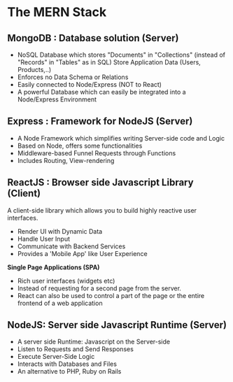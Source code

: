 # The MERN Stack

## MongoDB : Database solution  (Server)
- NoSQL Database which stores "Documents" in "Collections" (instead of "Records" in "Tables" as in SQL)
Store Application Data (Users, Products,..)
- Enforces no Data Schema or Relations 
- Easily connected to Node/Express (NOT to React) 
- A powerful Database which can easily be integrated into a Node/Express Environment 

## Express : Framework for NodeJS  (Server)
- A Node Framework which simplifies writing Server-side code and Logic 
- Based on Node, offers some functionalities 
- Middleware-based Funnel Requests through Functions 
- Includes Routing, View-rendering 

## ReactJS : Browser side Javascript Library  (Client)


A client-side library which allows you to build highly reactive user interfaces. 
- Render UI with Dynamic Data
- Handle User Input
- Communicate with Backend Services 
- Provides a 'Mobile App' like User Experience 

__Single Page Applications (SPA)__ 
- Rich user interfaces (widgets etc)
- Instead of requesting for a second page from the server. 
- React can also be used to control a part of the page or the entire frontend of a web application



## NodeJS: Server side Javascript Runtime (Server)
- A server side Runtime: Javascript on the Server-side
- Listen to Requests and Send Responses 
- Execute Server-Side Logic 
- Interacts with Databases and Files
- An alternative to PHP, Ruby on Rails


